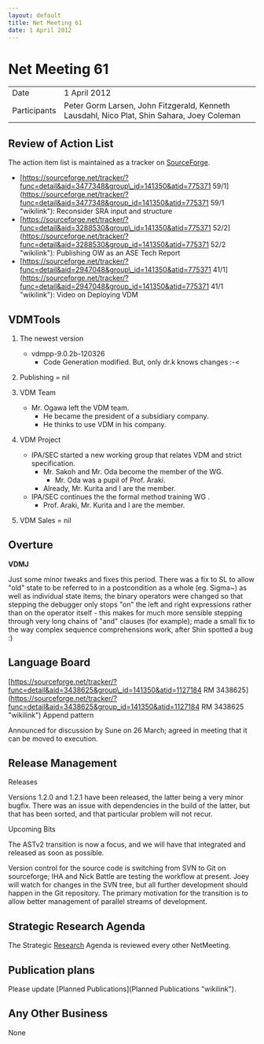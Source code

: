 ```yaml
---
layout: default
title: Net Meeting 61
date: 1 April 2012
---
```


<script src="https://code.jquery.com/jquery-1.11.1.min.js">
</script>
<script src="/javascripts/edit.js"></script>
<script>setEditButonNm();</script>

# Net Meeting 61

|||
|---|---|
| Date | 1 April 2012 |
| Participants | Peter Gorm Larsen,  John Fitzgerald, Kenneth Lausdahl, Nico Plat, Shin Sahara, Joey Coleman |

Review of Action List
---------------------

The action item list is maintained as a tracker on
[SourceForge](https://sourceforge.net/tracker/?func=browse&group_id=141350&atid=775371).

-   [https://sourceforge.net/tracker/?func=detail&aid=3477348&group\_id=141350&atid=775371
    59/1](https://sourceforge.net/tracker/?func=detail&aid=3477348&group_id=141350&atid=775371 59/1 "wikilink"):
    Reconsider SRA input and structure
-   [https://sourceforge.net/tracker/?func=detail&aid=3288530&group\_id=141350&atid=775371
    52/2](https://sourceforge.net/tracker/?func=detail&aid=3288530&group_id=141350&atid=775371 52/2 "wikilink"):
    Publishing OW as an ASE Tech Report
-   [https://sourceforge.net/tracker/?func=detail&aid=2947048&group\_id=141350&atid=775371
    41/1](https://sourceforge.net/tracker/?func=detail&aid=2947048&group_id=141350&atid=775371 41/1 "wikilink"):
    Video on Deploying VDM

VDMTools
--------

1.  The newest version
    -   vdmpp-9.0.2b-120326
        -   Code Generation modified. But, only dr.k knows changes :-\<

2.  Publishing = nil
3.  VDM Team
    -   Mr. Ogawa left the VDM team.
        -   He became the president of a subsidiary company.
        -   He thinks to use VDM in his company.

4.  VDM Project
    -   IPA/SEC started a new working group that relates VDM and strict
        specification.
        -   Mr. Sakoh and Mr. Oda become the member of the WG.
            -   Mr. Oda was a pupil of Prof. Araki.
        -   Already, Mr. Kurita and I are the member.
    -   IPA/SEC continues the the formal method training WG .
        -   Prof. Araki, Mr. Kurita and I are the member.

5.  VDM Sales = nil

Overture
--------

**VDMJ**

Just some minor tweaks and fixes this period. There was a fix to SL to
allow "old" state to be referred to in a postcondition as a whole (eg.
Sigma\~) as well as individual state items; the binary operators were
changed so that stepping the debugger only stops "on" the left and right
expressions rather than on the operator itself - this makes for much
more sensible stepping through very long chains of "and" clauses (for
example); made a small fix to the way complex sequence comprehensions
work, after Shin spotted a bug :)

Language Board
--------------

[https://sourceforge.net/tracker/?func=detail&aid=3438625&group\_id=141350&atid=1127184 RM 3438625](https://sourceforge.net/tracker/?func=detail&aid=3438625&group_id=141350&atid=1127184 RM 3438625 "wikilink") Append pattern

Announced for discussion by Sune on 26 March; agreed in meeting that it
can be moved to execution.

Release Management
------------------

Releases

Versions 1.2.0 and 1.2.1 have been released, the latter being a very
minor bugfix. There was an issue with dependencies in the build of the
latter, but that has been sorted, and that particular problem will not
recur.

Upcoming Bits

The ASTv2 transition is now a focus, and we will have that integrated
and released as soon as possible.

Version control for the source code is switching from SVN to Git on
sourceforge; IHA and Nick Battle are testing the workflow at present.
Joey will watch for changes in the SVN tree, but all further development
should happen in the Git repository. The primary motivation for the
transition is to allow better management of parallel streams of
development.

Strategic Research Agenda
-------------------------

The Strategic [Research](Research "wikilink") Agenda is reviewed every
other NetMeeting.

Publication plans
-----------------

Please update [Planned Publications](Planned Publications "wikilink").

Any Other Business
------------------

None

   <div id="edit_page_div"></div>